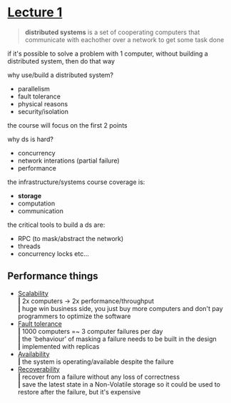 # [Lecture 1](https://www.youtube.com/watch?v=cQP8WApzIQQ&list=PLrw6a1wE39_tb2fErI4-WkMbsvGQk9_UB&index=1&t=3s)

> **distributed systems** is a set of cooperating computers that communicate with eachother over a network to get some task done

if it's possible to solve a problem with 1 computer, without building a distributed system, then do that way

why use/build a distributed system?

- parallelism
- fault tolerance
- physical reasons
- security/isolation

the course will focus on the first 2 points

why ds is hard?

- concurrency
- network interations (partial failure)
- performance

the infrastructure/systems course coverage is: 

- **storage**
- computation
- communication

the critical tools to build a ds are:

- RPC (to mask/abstract the network)
- threads
- concurrency locks etc...

## Performance things

- <ins>Scalability</ins>\
**|** 2x computers -> 2x performance/throughput\
**|** huge win business side, you just buy more computers and don't pay programmers to optimize the software
- <ins>Fault tolerance</ins>\
**|** 1000 computers =~ 3 computer failures per day\
**|** the 'behaviour' of masking a failure needs to be built in the design\
**|** implemented with replicas
- <ins>Availability</ins>\
**|** the system is operating/available despite the failure
- <ins>Recoverability</ins>\
**|** recover from a failure without any loss of correctness\
**|** save the latest state in a Non-Volatile storage so it could be used to restore after the failure, but it's expensive



	



